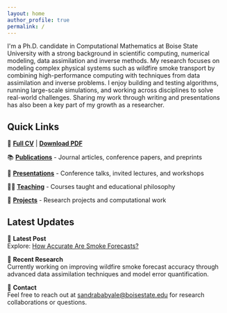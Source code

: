 ```yaml
---
layout: home
author_profile: true
permalink: /
---
```


I'm a Ph.D. candidate in Computational Mathematics at Boise State University with a strong background in scientific computing, numerical modeling, data assimilation and inverse methods. My research focuses on modeling complex physical systems such as wildfire smoke transport by combining high-performance computing with techniques from data assimilation and inverse problems. I enjoy building and testing algorithms, running large-scale simulations, and working across disciplines to solve real-world challenges. Sharing my work through writing and presentations has also been a key part of my growth as a researcher.

## Quick Links

📄 **[Full CV](./cv/)** | **[Download PDF](assets/files/Sandra-Babyale-cv.pdf)**

📚 **[Publications](./publications/)** - Journal articles, conference papers, and preprints

🎤 **[Presentations](./presentations/)** - Conference talks, invited lectures, and workshops

👩‍🏫 **[Teaching](./teaching/)** - Courses taught and educational philosophy

🧪 **[Projects](./projects/)** - Research projects and computational work

## Latest Updates

📰 **Latest Post**  
Explore: [How Accurate Are Smoke Forecasts?](./2025/07/07/how-accurate-are-smoke-forecasts/)

🔬 **Recent Research**  
Currently working on improving wildfire smoke forecast accuracy through advanced data assimilation techniques and model error quantification.

📧 **Contact**  
Feel free to reach out at [sandrababyale@boisestate.edu](mailto:sandrababyale@boisestate.edu) for research collaborations or questions.
